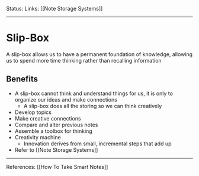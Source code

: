 Status:
Links: [[Note Storage Systems]]
___
# Slip-Box
A slip-box allows us to have a permanent foundation of knowledge, allowing us to spend more time thinking rather than recalling information
## Benefits
- A slip-box cannot think and understand things for us, it is only to organize our ideas and make connections
	- A slip-box does all the storing so we can think creatively
-  Develop topics
- Make creative connections
- Compare and alter previous notes
- Assemble a toolbox for thinking
- Creativity machine
	- Innovation derives from small, incremental steps that add up
- Refer to [[Note Storage Systems]]
___
References: [[How To Take Smart Notes]]